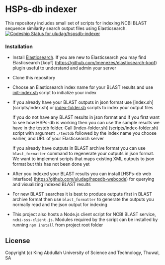 # HSPs-db indexer

This repository includes small set of scripts for indexing NCBI BLAST sequence
similarity search output files using Elasticsearch.
[ ![Codeship Status for uludag/hspsdb-indexer](https://app.codeship.com/projects/1a5a9020-4dd9-0134-d04d-069048840640/status?branch=master)](https://app.codeship.com/projects/170651)

### Installation ###

* Install [Elasticsearch](https://www.elastic.co/downloads/elasticsearch).
  If you are new to Elasticsearch you may find Elasticsearch [kopf]
  (https://github.com/lmenezes/elasticsearch-kopf) plugin useful
  to understand and admin your server

* Clone this repository

* Choose an Elasticsearch index name for your BLAST results
  and use [init-index.sh](scripts/init-index.sh)
  script to initialize your index

* If you already have your BLAST outputs in json format use [index.sh]
  (scripts/index.sh)
  or [index-folder.sh](scripts/index-folder.sh) scripts
  to index your output files

  If you do not have any BLAST results in json format and if you first want to
  see how HSPs-db is working then you can use the sample results we
  have in the testdb folder. Call [index-folder.sh]
  (scripts/index-folder.sh) script with argument `./testdb`
  followed by the index name you choose earlier, and URL of your Elasticsearch server

  If you already have outputs in BLAST archive format you can use
  `blast_formatter` command to regenerate your outputs in json format.
  We want to implement scripts that maps existing XML outputs to json format
  but this has not been done yet

* After you indexed your BLAST results you can install [HSPs-db web interface]
  (https://github.com/uludag/hspsdb-webcode)
  for querying and visualizing indexed BLAST results

* For new BLAST searches it is best to produce outputs first in BLAST archive format
  then use `blast_formatter` to generate the outputs you normally read
  and the json output for indexing

* This project also hosts a Node.js client script for NCBI BLAST service,
  `ncbi-sss-client.js`. Modules required by the script can be installed
  by running `npm install` from project root folder

## License

Copyright (c) King Abdullah University of Science and Technology, Thuwal, SA
